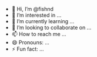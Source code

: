 - 👋 Hi, I’m @fishnd
- 👀 I’m interested in ...
- 🌱 I’m currently learning ...
- 💞️ I’m looking to collaborate on ...
- 📫 How to reach me ...
- 😄 Pronouns: ...
- ⚡ Fun fact: ...

<!---
fishnd/fishnd is a ✨ special ✨ repository because its `README.md` (this file) appears on your GitHub profile.
You can click the Preview link to take a look at your changes.
--->
